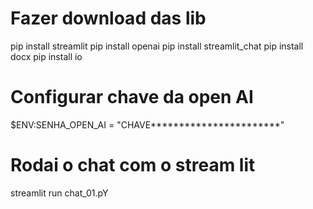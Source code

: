 # Fazer download das lib

pip install streamlit
pip install openai
pip install streamlit_chat
pip install docx
pip install io

# Configurar chave da open AI

$ENV:SENHA_OPEN_AI = "CHAVE***********************"

# Rodai o chat com o stream lit

streamlit run chat_01.pY
